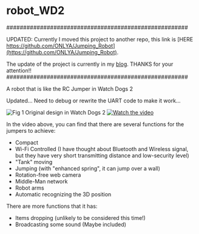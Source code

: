 # robot_WD2

######################################################

UPDATED:
Currently I moved this project to another repo, this link is [HERE https://github.com/ONLYA/Jumping_Robot](https://github.com/ONLYA/Jumping_Robot).

The update of the project is currently in my [blog](https://www.300-300-300-300.space/blog/5).
THANKS for your attention!!
######################################################

A robot that is like the RC Jumper in Watch Dogs 2

Updated... Need to debug or rewrite the UART code to make it work...

![Fig 1 Original design in Watch Dogs 2](http://300-300-300-300.space/wd2.png)
[![Watch the video](https://img.youtube.com/vi/TnSIN7dAUOw/0.jpg)](https://youtu.be/TnSIN7dAUOw)

In the video above, you can find that there are several functions for the jumpers to achieve:
* Compact
* Wi-Fi Controlled (I have thought about Bluetooth and Wireless signal, but they have very short transmitting distance and low-security level)
* "Tank" moving
* Jumping (with "enhanced spring", it can jump over a wall)
* Rotation-free web camera
* Middle-Man network
* Robot arms
* Automatic recognizing the 3D position

There are more functions that it has:
* Items dropping (unlikely to be considered this time!)
* Broadcasting some sound (Maybe included)
